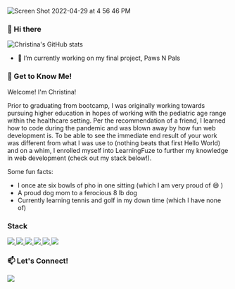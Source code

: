 ![Screen Shot 2022-04-29 at 4 56 46 PM](https://user-images.githubusercontent.com/97194651/166081856-18ee56b0-60bc-4659-bf8f-a2ae7321a8dd.png)

### 👋 Hi there 
![Christina's GitHub stats](https://github-readme-stats.vercel.app/api?username=ChristinaL24&show_icons=true&theme=gotham)

<!--
**ChristinaL24/ChristinaL24** is a ✨ _special_ ✨ repository because its `README.md` (this file) appears on your GitHub profile.
Here are some ideas to get you started:

- 👯 I’m looking to collaborate on ...
- 🤔 I’m looking for help with ...
- 💬 Ask me about ...
- 📫 How to reach me: ...
- 🌱 I’m currently learning ...
-->

- 🔭 I’m currently working on my final project, Paws N Pals 

### 📝 Get to Know Me!
Welcome! I'm Christina!

Prior to graduating from bootcamp, I was originally working towards pursuing higher education in hopes of working with the pediatric age range within the healthcare setting. Per the recommendation of a friend, I learned how to code during the pandemic and was blown away by how fun web development is. To be able to see the immediate end result of your work was different from what I was use to (nothing beats that first Hello World) and on a whim, I enrolled myself into LearningFuze to further my knowledge in web development (check out my stack below!).

Some fun facts: 
- I once ate six bowls of pho in one sitting (which I am very proud of 😄 )
- A proud dog mom to a ferocious 8 lb dog
- Currently learning tennis and golf in my down time (which I have none of)


### Stack

<div>
  <a href="https://developer.mozilla.org/en-US/docs/Web/CSS" target="_blank"> 
    <img src="https://img.shields.io/badge/CSS3-1572B6?style=for-the-badge&logo=css3&logoColor=white">
  </a>                                                                                                            
  <a href="https://www.w3.org/html/" target="_blank">
    <img src="https://img.shields.io/badge/HTML5-E34F26?style=for-the-badge&logo=html5&logoColor=white">
  </a>                                                                                                            
  <a href="https://developer.mozilla.org/en-US/docs/Web/JavaScript" target="_blank">
    <img src="https://img.shields.io/badge/JavaScript-323330?style=for-the-badge&logo=javascript&logoColor=F7DF1E">
  </a>
   <a href="https://nodejs.org" target="_blank">
    <img src="https://img.shields.io/badge/Node.js-339933?style=for-the-badge&logo=nodedotjs&logoColor=white">
  </a>                                                                                                                 
   <a href="https://www.postgresql.org" target="_blank">
    <img src="https://img.shields.io/badge/PostgreSQL-316192?style=for-the-badge&logo=postgresql&logoColor=white">
  </a>
    <a href="https://reactjs.org/" target="_blank">
      <img src="https://img.shields.io/badge/React-20232A?style=for-the-badge&logo=react&logoColor=61DAFB">
  </a>                                                                                                             
</div>

### 📫  Let's Connect! 
<a href="https://www.linkedin.com/in/christinatle24/" target="_blank"> 
    <img src="https://img.shields.io/badge/LinkedIn-1572B6?style=for-the-badge&logo=LinkedIn&logoColor=white">
  </a>    

